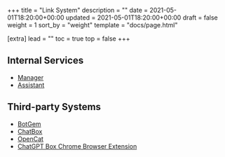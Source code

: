 +++
title = "Link System"
description = ""
date = 2021-05-01T18:20:00+00:00
updated = 2021-05-01T18:20:00+00:00
draft = false
weight = 1
sort_by = "weight"
template = "docs/page.html"

[extra]
lead = ""
toc = true
top = false
+++

## Internal Services

- [Manager](https://m.proxyxai.com)
- [Assistant](https://chat.proxyxai.com)

## Third-party Systems

- [BotGem](https://botgem.com)
- [ChatBox](https://chatboxai.app)
- [OpenCat](https://opencat.app)
- [ChatGPT Box Chrome Browser Extension](https://chrome.google.com/webstore/detail/chatgptbox/eobbhoofkanlmddnplfhnmkfbnlhpbbo)

